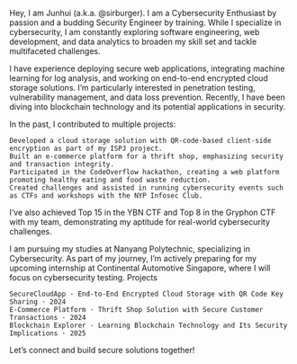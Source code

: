 Hey, I am Junhui (a.k.a. @sirburger). I am a Cybersecurity Enthusiast by passion and a budding Security Engineer by training. While I specialize in cybersecurity, I am constantly exploring software engineering, web development, and data analytics to broaden my skill set and tackle multifaceted challenges.

I have experience deploying secure web applications, integrating machine learning for log analysis, and working on end-to-end encrypted cloud storage solutions. I’m particularly interested in penetration testing, vulnerability management, and data loss prevention. Recently, I have been diving into blockchain technology and its potential applications in security.

In the past, I contributed to multiple projects:

    Developed a cloud storage solution with QR-code-based client-side encryption as part of my ISPJ project.
    Built an e-commerce platform for a thrift shop, emphasizing security and transaction integrity.
    Participated in the CodeOverflow hackathon, creating a web platform promoting healthy eating and food waste reduction.
    Created challenges and assisted in running cybersecurity events such as CTFs and workshops with the NYP Infosec Club.

I’ve also achieved Top 15 in the YBN CTF and Top 8 in the Gryphon CTF with my team, demonstrating my aptitude for real-world cybersecurity challenges.

I am pursuing my studies at Nanyang Polytechnic, specializing in Cybersecurity. As part of my journey, I’m actively preparing for my upcoming internship at Continental Automotive Singapore, where I will focus on cybersecurity testing.
Projects

    SecureCloudApp · End-to-End Encrypted Cloud Storage with QR Code Key Sharing · 2024
    E-Commerce Platform · Thrift Shop Solution with Secure Customer Transactions · 2024
    Blockchain Explorer · Learning Blockchain Technology and Its Security Implications · 2025

Let’s connect and build secure solutions together!